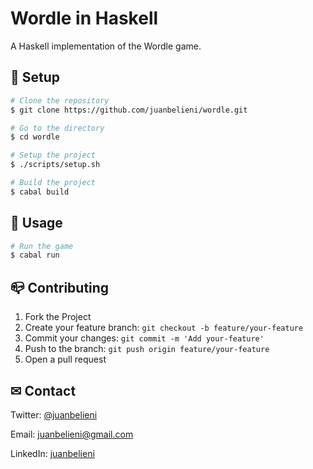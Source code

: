 # Wordle in Haskell

A Haskell implementation of the Wordle game.

## 🔧 Setup

```sh
# Clone the repository
$ git clone https://github.com/juanbelieni/wordle.git

# Go to the directory
$ cd wordle

# Setup the project
$ ./scripts/setup.sh

# Build the project
$ cabal build
```

## 🔭 Usage

```bash
# Run the game
$ cabal run
```

## 📪 Contributing

1. Fork the Project
2. Create your feature branch: `git checkout -b feature/your-feature`
3. Commit your changes: `git commit -m 'Add your-feature'`
4. Push to the branch: `git push origin feature/your-feature`
5. Open a pull request

## ✉ Contact

Twitter: [@juanbelieni](https://twitter.com/juanbelieni)

Email: [juanbelieni@gmail.com](mailto:juanbelieni@gmail.com)

LinkedIn: [juanbelieni](https://www.linkedin.com/in/juanbelieni/)
